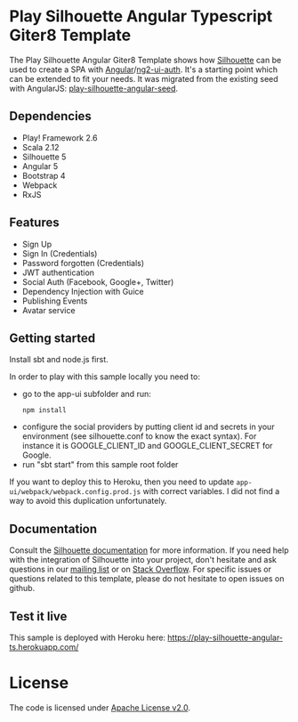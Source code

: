 Play Silhouette Angular Typescript Giter8 Template
=====================================

The Play Silhouette Angular Giter8 Template shows how [Silhouette](https://github.com/mohiva/play-silhouette) can be used
to create a SPA with [Angular](https://angular.io/)/[ng2-ui-auth](https://github.com/ronzeidman/ng2-ui-auth). It's a starting point which can be extended to fit
your needs. It was migrated from the existing seed with AngularJS: [play-silhouette-angular-seed](https://github.com/mohiva/play-silhouette-angular-seed).

## Dependencies

* Play! Framework 2.6
* Scala 2.12
* Silhouette 5
* Angular 5
* Bootstrap 4
* Webpack
* RxJS

## Features

* Sign Up
* Sign In (Credentials)
* Password forgotten (Credentials)
* JWT authentication
* Social Auth (Facebook, Google+, Twitter)
* Dependency Injection with Guice
* Publishing Events
* Avatar service

## Getting started

Install sbt and node.js first.

In order to play with this sample locally you need to:

 * go to the app-ui subfolder and run:
   ```
   npm install
   ```
 * configure the social providers by putting client id and secrets in your environment (see silhouette.conf to know 
 the exact syntax). For instance it is GOOGLE_CLIENT_ID and GOOGLE_CLIENT_SECRET for Google.
 * run "sbt start" from this sample root folder
 
If you want to deploy this to Heroku, then you need to update `app-ui/webpack/webpack.config.prod.js` with correct variables.
I did not find a way to avoid this duplication unfortunately.
 
## Documentation

Consult the [Silhouette documentation](http://silhouette.mohiva.com/docs) for more information. If you need help with the integration of Silhouette into your project, don't hesitate and ask questions in our [mailing list](https://groups.google.com/forum/#!forum/play-silhouette) or on [Stack Overflow](http://stackoverflow.com/questions/tagged/playframework).
For specific issues or questions related to this template, please do not hesitate to open issues on github.

## Test it live
This sample is deployed with Heroku here:
https://play-silhouette-angular-ts.herokuapp.com/

# License

The code is licensed under [Apache License v2.0](http://www.apache.org/licenses/LICENSE-2.0).
